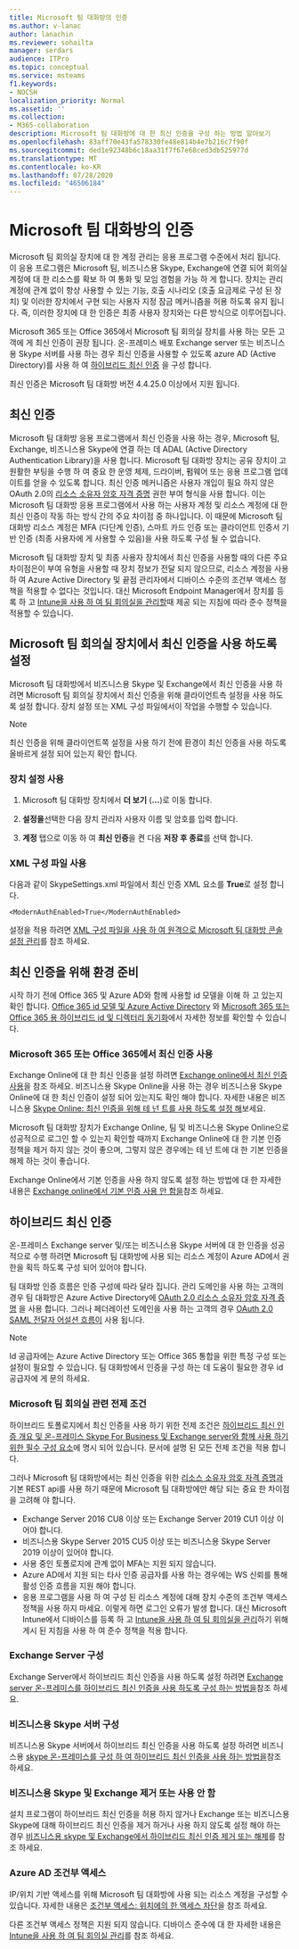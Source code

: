 ```yaml
---
title: Microsoft 팀 대화방의 인증
ms.author: v-lanac
author: lanachin
ms.reviewer: sohailta
manager: serdars
audience: ITPro
ms.topic: conceptual
ms.service: msteams
f1.keywords:
- NOCSH
localization_priority: Normal
ms.assetid: ''
ms.collection:
- M365-collaboration
description: Microsoft 팀 대화방에 대 한 최신 인증을 구성 하는 방법 알아보기
ms.openlocfilehash: 83aff70e43fa578330fe48e814b4e7b216c7f90f
ms.sourcegitcommit: ded1e92348b6c18aa31f7f67e68ced3db525977d
ms.translationtype: MT
ms.contentlocale: ko-KR
ms.lasthandoff: 07/28/2020
ms.locfileid: "46506184"
---
```

# <a name="authentication-in-microsoft-teams-rooms"></a>Microsoft 팀 대화방의 인증

Microsoft 팀 회의실 장치에 대 한 계정 관리는 응용 프로그램 수준에서 처리 됩니다. 이 응용 프로그램은 Microsoft 팀, 비즈니스용 Skype, Exchange에 연결 되어 회의실 계정에 대 한 리소스를 확보 하 여 통화 및 모임 경험을 가능 하 게 합니다. 장치는 관리 계정에 관계 없이 항상 사용할 수 있는 기능, 호출 시나리오 (호출 요금제로 구성 된 장치) 및 이러한 장치에서 구현 되는 사용자 지정 잠금 메커니즘을 허용 하도록 유지 됩니다. 즉, 이러한 장치에 대 한 인증은 최종 사용자 장치와는 다른 방식으로 이루어집니다.  

Microsoft 365 또는 Office 365에서 Microsoft 팀 회의실 장치를 사용 하는 모든 고객에 게 최신 인증이 권장 됩니다. 온-프레미스 배포 Exchange server 또는 비즈니스용 Skype 서버를 사용 하는 경우 최신 인증을 사용할 수 있도록 azure AD (Active Directory)를 사용 하 여 [하이브리드 최신 인증](https://docs.microsoft.com/office365/enterprise/hybrid-modern-auth-overview) 을 구성 합니다.

최신 인증은 Microsoft 팀 대화방 버전 4.4.25.0 이상에서 지원 됩니다.

## <a name="modern-authentication"></a>최신 인증

Microsoft 팀 대화방 응용 프로그램에서 최신 인증을 사용 하는 경우, Microsoft 팀, Exchange, 비즈니스용 Skype에 연결 하는 데 ADAL (Active Directory Authentication Library)을 사용 합니다. Microsoft 팀 대화방 장치는 공유 장치이 고 원활한 부팅을 수행 하 여 중요 한 운영 체제, 드라이버, 펌웨어 또는 응용 프로그램 업데이트를 얻을 수 있도록 합니다. 최신 인증 메커니즘은 사용자 개입이 필요 하지 않은 OAuth 2.0의 [리소스 소유자 암호 자격 증명](https://docs.microsoft.com/azure/active-directory/develop/v2-oauth-ropc) 권한 부여 형식을 사용 합니다. 이는 Microsoft 팀 대화방 응용 프로그램에서 사용 하는 사용자 계정 및 리소스 계정에 대 한 최신 인증이 작동 하는 방식 간의 주요 차이점 중 하나입니다. 이 때문에 Microsoft 팀 대화방 리소스 계정은 MFA (다단계 인증), 스마트 카드 인증 또는 클라이언트 인증서 기반 인증 (최종 사용자에 게 사용할 수 있음)을 사용 하도록 구성 될 수 없습니다.

Microsoft 팀 대화방 장치 및 최종 사용자 장치에서 최신 인증을 사용할 때의 다른 주요 차이점은이 부여 유형을 사용할 때 장치 정보가 전달 되지 않으므로, 리소스 계정을 사용 하 여 Azure Active Directory 및 끝점 관리자에서 디바이스 수준의 조건부 액세스 정책을 적용할 수 없다는 것입니다. 대신 Microsoft Endpoint Manager에서 장치를 등록 하 고 [Intune을 사용 하 여 팀 회의실을 관리할](https://techcommunity.microsoft.com/t5/intune-customer-success/managing-teams-meeting-rooms-with-intune/ba-p/1069230)때 제공 되는 지침에 따라 준수 정책을 적용할 수 있습니다.

## <a name="enable-modern-authentication-on-a-microsoft-teams-rooms-device"></a>Microsoft 팀 회의실 장치에서 최신 인증을 사용 하도록 설정

Microsoft 팀 대화방에서 비즈니스용 Skype 및 Exchange에서 최신 인증을 사용 하려면 Microsoft 팀 회의실 장치에서 최신 인증을 위해 클라이언트측 설정을 사용 하도록 설정 합니다. 장치 설정 또는 XML 구성 파일에서이 작업을 수행할 수 있습니다.

> [!NOTE]
> 최신 인증을 위해 클라이언트쪽 설정을 사용 하기 전에 환경이 최신 인증을 사용 하도록 올바르게 설정 되어 있는지 확인 합니다.

### <a name="using-device-settings"></a>장치 설정 사용

1. Microsoft 팀 대화방 장치에서 **더 보기** (**...**)로 이동 합니다.
    
2. **설정을**선택한 다음 장치 관리자 사용자 이름 및 암호를 입력 합니다.
3. **계정** 탭으로 이동 하 여 **최신 인증**을 켠 다음 **저장 후 종료**를 선택 합니다.

### <a name="using-the-xml-config-file"></a>XML 구성 파일 사용

다음과 같이 SkypeSettings.xml 파일에서 최신 인증 XML 요소를 **True**로 설정 합니다.

```
<ModernAuthEnabled>True</ModernAuthEnabled>
```

설정을 적용 하려면 [XML 구성 파일을 사용 하 여 원격으로 Microsoft 팀 대화방 콘솔 설정 관리](xml-config-file.md)를 참조 하세요.

## <a name="prepare-your-environment-for-modern-authentication"></a>최신 인증을 위해 환경 준비

시작 하기 전에 Office 365 및 Azure AD와 함께 사용할 id 모델을 이해 하 고 있는지 확인 합니다. [Office 365 id 모델 및 Azure Active Directory](https://docs.microsoft.com/Office365/Enterprise/about-office-365-identity) 와 [Microsoft 365 또는 Office 365 용 하이브리드 id 및 디렉터리 동기화](https://docs.microsoft.com/Office365/Enterprise/plan-for-directory-synchronization)에서 자세한 정보를 확인할 수 있습니다.

### <a name="enable-modern-authentication-in-microsoft-365-or-office-365"></a>Microsoft 365 또는 Office 365에서 최신 인증 사용

Exchange Online에 대 한 최신 인증을 설정 하려면 [Exchange online에서 최신 인증 사용](https://docs.microsoft.com/exchange/clients-and-mobile-in-exchange-online/enable-or-disable-modern-authentication-in-exchange-online)을 참조 하세요. 비즈니스용 Skype Online을 사용 하는 경우 비즈니스용 Skype Online에 대 한 최신 인증이 설정 되어 있는지도 확인 해야 합니다. 자세한 내용은 비즈니스용 [Skype Online: 최신 인증을 위해 테 넌 트를 사용 하도록 설정 해](https://aka.ms/SkypeModernAuth)보세요.

Microsoft 팀 대화방 장치가 Exchange Online, 팀 및 비즈니스용 Skype Online으로 성공적으로 로그인 할 수 있는지 확인할 때까지 Exchange Online에 대 한 기본 인증 정책을 제거 하지 않는 것이 좋으며, 그렇지 않은 경우에는 테 넌 트에 대 한 기본 인증을 해제 하는 것이 좋습니다.

Exchange Online에서 기본 인증을 사용 하지 않도록 설정 하는 방법에 대 한 자세한 내용은 [Exchange online에서 기본 인증 사용 안 함을](https://docs.microsoft.com/exchange/clients-and-mobile-in-exchange-online/disable-basic-authentication-in-exchange-online)참조 하세요.

## <a name="hybrid-modern-authentication"></a>하이브리드 최신 인증

온-프레미스 Exchange server 및/또는 비즈니스용 Skype 서버에 대 한 인증을 성공적으로 수행 하려면 Microsoft 팀 대화방에 사용 되는 리소스 계정이 Azure AD에서 권한을 획득 하도록 구성 되어 있어야 합니다. 

팀 대화방 인증 흐름은 인증 구성에 따라 달라 집니다. 관리 도메인을 사용 하는 고객의 경우 팀 대화방은 Azure Active Directory에 [OAuth 2.0 리소스 소유자 암호 자격 증명](https://docs.microsoft.com/azure/active-directory/develop/v2-oauth-ropc) 을 사용 합니다. 그러나 페더레이션 도메인을 사용 하는 고객의 경우 [OAuth 2.0 SAML 전달자 어설션 흐름이](https://docs.microsoft.com/azure/active-directory/develop/v2-saml-bearer-assertion) 사용 됩니다.

> [!NOTE]
> Id 공급자에는 Azure Active Directory 또는 Office 365 통합을 위한 특정 구성 또는 설정이 필요할 수 있습니다. 팀 대화방에서 인증을 구성 하는 데 도움이 필요한 경우 id 공급자에 게 문의 하세요.


### <a name="prerequisites-specific-to-microsoft-teams-rooms"></a>Microsoft 팀 회의실 관련 전제 조건

하이브리드 토폴로지에서 최신 인증을 사용 하기 위한 전제 조건은 [하이브리드 최신 인증 개요 및 온-프레미스 Skype For Business 및 Exchange server와 함께 사용 하기 위한 필수 구성 요소](https://docs.microsoft.com/office365/enterprise/hybrid-modern-auth-overview)에 명시 되어 있습니다. 문서에 설명 된 모든 전제 조건을 적용 합니다.

그러나 Microsoft 팀 대화방에서는 최신 인증을 위한 [리소스 소유자 암호 자격 증명과](https://tools.ietf.org/html/rfc6749#section-1.3.3) 기본 REST api를 사용 하기 때문에 Microsoft 팀 대화방에만 해당 되는 중요 한 차이점을 고려해 야 합니다.

- Exchange Server 2016 CU8 이상 또는 Exchange Server 2019 CU1 이상 이어야 합니다.
- 비즈니스용 Skype Server 2015 CU5 이상 또는 비즈니스용 Skype Server 2019 이상이 있어야 합니다.
- 사용 중인 토폴로지에 관계 없이 MFA는 지원 되지 않습니다.
- Azure AD에서 지원 되는 타사 인증 공급자를 사용 하는 경우에는 WS 신뢰를 통해 활성 인증 흐름을 지원 해야 합니다.
- 응용 프로그램을 사용 하 여 구성 된 리소스 계정에 대해 장치 수준의 조건부 액세스 정책을 사용 하지 마세요. 이렇게 하면 로그인 오류가 발생 합니다. 대신 Microsoft Intune에서 디바이스를 등록 하 고 [Intune을 사용 하 여 팀 회의실을 관리](https://techcommunity.microsoft.com/t5/intune-customer-success/managing-teams-meeting-rooms-with-intune/ba-p/1069230)하기 위해 게시 된 지침을 사용 하 여 준수 정책을 적용 합니다.

### <a name="configure-exchange-server"></a>Exchange Server 구성

Exchange Server에서 하이브리드 최신 인증을 사용 하도록 설정 하려면 [Exchange server 온-프레미스를 하이브리드 최신 인증을 사용 하도록 구성 하는 방법을](https://docs.microsoft.com/Office365/Enterprise/configure-exchange-server-for-hybrid-modern-authentication)참조 하세요.

### <a name="configure-skype-for-business-server"></a>비즈니스용 Skype 서버 구성

비즈니스용 Skype 서버에서 하이브리드 최신 인증을 사용 하도록 설정 하려면 비즈니스용 [skype 온-프레미스를 구성 하 여 하이브리드 최신 인증을 사용 하는 방법을](https://docs.microsoft.com/Office365/Enterprise/configure-exchange-server-for-hybrid-modern-authentication)참조 하세요.

### <a name="remove-or-disable-skype-for-business-and-exchange"></a>비즈니스용 Skype 및 Exchange 제거 또는 사용 안 함

설치 프로그램이 하이브리드 최신 인증을 허용 하지 않거나 Exchange 또는 비즈니스용 Skype에 대해 하이브리드 최신 인증을 제거 하거나 사용 하지 않도록 설정 해야 하는 경우 [비즈니스용 skype 및 Exchange에서 하이브리드 최신 인증 제거 또는 해제](https://docs.microsoft.com/Office365/Enterprise/remove-or-disable-hybrid-modern-authentication-from-skype-for-business-and-excha)를 참조 하세요.

### <a name="azure-ad-conditional-access"></a>Azure AD 조건부 액세스

IP/위치 기반 액세스를 위해 Microsoft 팀 대화방에 사용 되는 리소스 계정을 구성할 수 있습니다. 자세한 내용은 [조건부 액세스: 위치에의 한 액세스 차단](https://docs.microsoft.com/azure/active-directory/conditional-access/howto-conditional-access-policy-location)을 참조 하세요.

다른 조건부 액세스 정책은 지원 되지 않습니다. 디바이스 준수에 대 한 자세한 내용은 [Intune을 사용 하 여 팀 회의실 관리](https://techcommunity.microsoft.com/t5/intune-customer-success/managing-teams-meeting-rooms-with-intune/ba-p/1069230)를 참조 하세요.  
